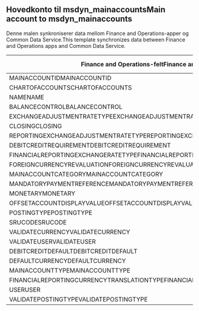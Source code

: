 ## <a name="main-account-to-msdyn_mainaccounts"></a><span data-ttu-id="3637d-101">Hovedkonto til msdyn_mainaccounts</span><span class="sxs-lookup"><span data-stu-id="3637d-101">Main account to msdyn_mainaccounts</span></span>

<span data-ttu-id="3637d-102">Denne malen synkroniserer data mellom Finance and Operations-apper og Common Data Service.</span><span class="sxs-lookup"><span data-stu-id="3637d-102">This template synchronizes data between Finance and Operations apps and Common Data Service.</span></span>

<span data-ttu-id="3637d-103">Finance and Operations-felt</span><span class="sxs-lookup"><span data-stu-id="3637d-103">Finance and Operations field</span></span> | <span data-ttu-id="3637d-104">Tilordningstype</span><span class="sxs-lookup"><span data-stu-id="3637d-104">Map type</span></span> | <span data-ttu-id="3637d-105">Annet Dynamics 365-felt</span><span class="sxs-lookup"><span data-stu-id="3637d-105">Other Dynamics 365 field</span></span> | <span data-ttu-id="3637d-106">Standardverdi</span><span class="sxs-lookup"><span data-stu-id="3637d-106">Default value</span></span>
---|---|---|---
<span data-ttu-id="3637d-107">MAINACCOUNTID</span><span class="sxs-lookup"><span data-stu-id="3637d-107">MAINACCOUNTID</span></span> | = | <span data-ttu-id="3637d-108">msdyn_accountnumber</span><span class="sxs-lookup"><span data-stu-id="3637d-108">msdyn_accountnumber</span></span> | 
<span data-ttu-id="3637d-109">CHARTOFACCOUNTS</span><span class="sxs-lookup"><span data-stu-id="3637d-109">CHARTOFACCOUNTS</span></span> | = | <span data-ttu-id="3637d-110">msdyn_chartofaccounts.msdyn_name</span><span class="sxs-lookup"><span data-stu-id="3637d-110">msdyn_chartofaccounts.msdyn_name</span></span> | 
<span data-ttu-id="3637d-111">NAME</span><span class="sxs-lookup"><span data-stu-id="3637d-111">NAME</span></span> | = | <span data-ttu-id="3637d-112">msdyn_name</span><span class="sxs-lookup"><span data-stu-id="3637d-112">msdyn_name</span></span> | 
<span data-ttu-id="3637d-113">BALANCECONTROL</span><span class="sxs-lookup"><span data-stu-id="3637d-113">BALANCECONTROL</span></span> | >< | <span data-ttu-id="3637d-114">msdyn_balancecontrol</span><span class="sxs-lookup"><span data-stu-id="3637d-114">msdyn_balancecontrol</span></span> | 
<span data-ttu-id="3637d-115">EXCHANGEADJUSTMENTRATETYPE</span><span class="sxs-lookup"><span data-stu-id="3637d-115">EXCHANGEADJUSTMENTRATETYPE</span></span> | = | <span data-ttu-id="3637d-116">msdyn_exchangeadjustmentratetype.msdyn_name</span><span class="sxs-lookup"><span data-stu-id="3637d-116">msdyn_exchangeadjustmentratetype.msdyn_name</span></span> | 
<span data-ttu-id="3637d-117">CLOSING</span><span class="sxs-lookup"><span data-stu-id="3637d-117">CLOSING</span></span> | >< | <span data-ttu-id="3637d-118">msdyn_closing</span><span class="sxs-lookup"><span data-stu-id="3637d-118">msdyn_closing</span></span> | 
<span data-ttu-id="3637d-119">REPORTINGEXCHANGEADJUSTMENTRATETYPE</span><span class="sxs-lookup"><span data-stu-id="3637d-119">REPORTINGEXCHANGEADJUSTMENTRATETYPE</span></span> | = | <span data-ttu-id="3637d-120">msdyn_reportingexchangeadjustmentratetype.msdyn_name</span><span class="sxs-lookup"><span data-stu-id="3637d-120">msdyn_reportingexchangeadjustmentratetype.msdyn_name</span></span> | 
<span data-ttu-id="3637d-121">DEBITCREDITREQUIREMENT</span><span class="sxs-lookup"><span data-stu-id="3637d-121">DEBITCREDITREQUIREMENT</span></span> | >< | <span data-ttu-id="3637d-122">msdyn_debitcreditrequirement</span><span class="sxs-lookup"><span data-stu-id="3637d-122">msdyn_debitcreditrequirement</span></span> | 
<span data-ttu-id="3637d-123">FINANCIALREPORTINGEXCHANGERATETYPE</span><span class="sxs-lookup"><span data-stu-id="3637d-123">FINANCIALREPORTINGEXCHANGERATETYPE</span></span> | = | <span data-ttu-id="3637d-124">msdyn_financialreportingexchangeratetype.msdyn_name</span><span class="sxs-lookup"><span data-stu-id="3637d-124">msdyn_financialreportingexchangeratetype.msdyn_name</span></span> | 
<span data-ttu-id="3637d-125">FOREIGNCURRENCYREVALUATION</span><span class="sxs-lookup"><span data-stu-id="3637d-125">FOREIGNCURRENCYREVALUATION</span></span> | >< | <span data-ttu-id="3637d-126">msdyn_foreigncurrencyrevaluation</span><span class="sxs-lookup"><span data-stu-id="3637d-126">msdyn_foreigncurrencyrevaluation</span></span> | 
<span data-ttu-id="3637d-127">MAINACCOUNTCATEGORY</span><span class="sxs-lookup"><span data-stu-id="3637d-127">MAINACCOUNTCATEGORY</span></span> | = | <span data-ttu-id="3637d-128">msdyn_mainaccountcategoryname</span><span class="sxs-lookup"><span data-stu-id="3637d-128">msdyn_mainaccountcategoryname</span></span> | 
<span data-ttu-id="3637d-129">MANDATORYPAYMENTREFERENCE</span><span class="sxs-lookup"><span data-stu-id="3637d-129">MANDATORYPAYMENTREFERENCE</span></span> | >< | <span data-ttu-id="3637d-130">msdyn_mandatorypaymentreference</span><span class="sxs-lookup"><span data-stu-id="3637d-130">msdyn_mandatorypaymentreference</span></span> | 
<span data-ttu-id="3637d-131">MONETARY</span><span class="sxs-lookup"><span data-stu-id="3637d-131">MONETARY</span></span> | >< | <span data-ttu-id="3637d-132">msdyn_monetary</span><span class="sxs-lookup"><span data-stu-id="3637d-132">msdyn_monetary</span></span> | 
<span data-ttu-id="3637d-133">OFFSETACCOUNTDISPLAYVALUE</span><span class="sxs-lookup"><span data-stu-id="3637d-133">OFFSETACCOUNTDISPLAYVALUE</span></span> | = | <span data-ttu-id="3637d-134">msdyn_offsetaccount</span><span class="sxs-lookup"><span data-stu-id="3637d-134">msdyn_offsetaccount</span></span> | 
<span data-ttu-id="3637d-135">POSTINGTYPE</span><span class="sxs-lookup"><span data-stu-id="3637d-135">POSTINGTYPE</span></span> | >< | <span data-ttu-id="3637d-136">msdyn_postingtype</span><span class="sxs-lookup"><span data-stu-id="3637d-136">msdyn_postingtype</span></span> | 
<span data-ttu-id="3637d-137">SRUCODE</span><span class="sxs-lookup"><span data-stu-id="3637d-137">SRUCODE</span></span> | = | <span data-ttu-id="3637d-138">msdyn_srucode</span><span class="sxs-lookup"><span data-stu-id="3637d-138">msdyn_srucode</span></span> | 
<span data-ttu-id="3637d-139">VALIDATECURRENCY</span><span class="sxs-lookup"><span data-stu-id="3637d-139">VALIDATECURRENCY</span></span> | >< | <span data-ttu-id="3637d-140">msdyn_validatecurrencycode</span><span class="sxs-lookup"><span data-stu-id="3637d-140">msdyn_validatecurrencycode</span></span> | 
<span data-ttu-id="3637d-141">VALIDATEUSER</span><span class="sxs-lookup"><span data-stu-id="3637d-141">VALIDATEUSER</span></span> | >< | <span data-ttu-id="3637d-142">msdyn_validateuser</span><span class="sxs-lookup"><span data-stu-id="3637d-142">msdyn_validateuser</span></span> | 
<span data-ttu-id="3637d-143">DEBITCREDITDEFAULT</span><span class="sxs-lookup"><span data-stu-id="3637d-143">DEBITCREDITDEFAULT</span></span> | >< | <span data-ttu-id="3637d-144">msdyn_debitcreditdefault</span><span class="sxs-lookup"><span data-stu-id="3637d-144">msdyn_debitcreditdefault</span></span> | 
<span data-ttu-id="3637d-145">DEFAULTCURRENCY</span><span class="sxs-lookup"><span data-stu-id="3637d-145">DEFAULTCURRENCY</span></span> | = | <span data-ttu-id="3637d-146">msdyn_defaultcurrency.isocurrencycode</span><span class="sxs-lookup"><span data-stu-id="3637d-146">msdyn_defaultcurrency.isocurrencycode</span></span> | 
<span data-ttu-id="3637d-147">MAINACCOUNTTYPE</span><span class="sxs-lookup"><span data-stu-id="3637d-147">MAINACCOUNTTYPE</span></span> | >< | <span data-ttu-id="3637d-148">msdyn_mainaccounttype</span><span class="sxs-lookup"><span data-stu-id="3637d-148">msdyn_mainaccounttype</span></span> | 
<span data-ttu-id="3637d-149">FINANCIALREPORTINGCURRENCYTRANSLATIONTYPE</span><span class="sxs-lookup"><span data-stu-id="3637d-149">FINANCIALREPORTINGCURRENCYTRANSLATIONTYPE</span></span> | >< | <span data-ttu-id="3637d-150">msdyn_financialreportingcurrencytrantype</span><span class="sxs-lookup"><span data-stu-id="3637d-150">msdyn_financialreportingcurrencytrantype</span></span> | 
<span data-ttu-id="3637d-151">USER</span><span class="sxs-lookup"><span data-stu-id="3637d-151">USER</span></span> | = | <span data-ttu-id="3637d-152">msdyn_user</span><span class="sxs-lookup"><span data-stu-id="3637d-152">msdyn_user</span></span> | 
<span data-ttu-id="3637d-153">VALIDATEPOSTINGTYPE</span><span class="sxs-lookup"><span data-stu-id="3637d-153">VALIDATEPOSTINGTYPE</span></span> | >< | <span data-ttu-id="3637d-154">msdyn_validateposting</span><span class="sxs-lookup"><span data-stu-id="3637d-154">msdyn_validateposting</span></span> | 

